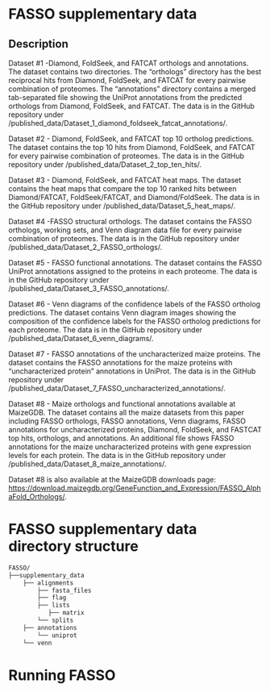 # FASSO supplementary data

## Description
Dataset #1 -Diamond, FoldSeek, and FATCAT orthologs and annotations. 
The dataset contains two directories. The “orthologs” directory has the best reciprocal hits from Diamond, FoldSeek, and FATCAT for every pairwise combination of proteomes. The “annotations” directory contains a merged tab-separated file showing the UniProt annotations from the predicted orthologs from Diamond, FoldSeek, and FATCAT. The data is in the GitHub repository under /published_data/Dataset_1_diamond_foldseek_fatcat_annotations/. 

Dataset #2 - Diamond, FoldSeek, and FATCAT top 10 ortholog predictions.
The dataset contains the top 10 hits from Diamond, FoldSeek, and FATCAT for every pairwise combination of proteomes. The data is in the GitHub repository under /published_data/Dataset_2_top_ten_hits/. 

Dataset #3 - Diamond, FoldSeek, and FATCAT heat maps.
The dataset contains the heat maps that compare the top 10 ranked hits between Diamond/FATCAT, FoldSeek/FATCAT, and Diamond/FoldSeek. The data is in the GitHub repository under /published_data/Dataset_5_heat_maps/. 

Dataset #4 -FASSO structural orthologs.
The dataset contains the FASSO orthologs, working sets, and Venn diagram data file for every pairwise combination of proteomes. The data is in the GitHub repository under /published_data/Dataset_2_FASSO_orthologs/. 

Dataset #5 - FASSO functional annotations. 
The dataset contains the FASSO UniProt annotations assigned to the proteins in each proteome. The data is in the GitHub repository under /published_data/Dataset_3_FASSO_annotations/. 

Dataset #6 - Venn diagrams of the confidence labels of the FASSO ortholog predictions. 
The dataset contains Venn diagram images showing the composition of the confidence labels for the FASSO ortholog predictions for each proteome. The data is in the GitHub repository under /published_data/Dataset_6_venn_diagrams/. 

Dataset #7 - FASSO annotations of the uncharacterized maize proteins.
The dataset contains the FASSO annotations for the maize proteins with “uncharacterized protein” annotations in UniProt. The data is in the GitHub repository under /published_data/Dataset_7_FASSO_uncharacterized_annotations/. 

Dataset #8 - Maize orthologs and functional annotations available at MaizeGDB.
The dataset contains all the maize datasets from this paper including FASSO orthologs, FASSO annotations, Venn diagrams, FASSO annotations for uncharacterized proteins, Diamond, FoldSeek, and FASTCAT top hits, orthologs, and annotations. An additional file shows FASSO annotations for the maize uncharacterized proteins with gene expression levels for each protein. The data is in the GitHub repository under /published_data/Dataset_8_maize_annotations/. 

Dataset #8 is also available at the MaizeGDB downloads page: https://download.maizegdb.org/GeneFunction_and_Expression/FASSO_AlphaFold_Orthologs/. 


# FASSO supplementary data directory structure

```bash
FASSO/
├──supplementary_data
    ├── alignments
        ├── fasta_files
        ├── flag
        ├── lists
           ├── matrix
        └── splits
    ├── annotations
        └── uniprot
    └── venn
```

# Running FASSO
